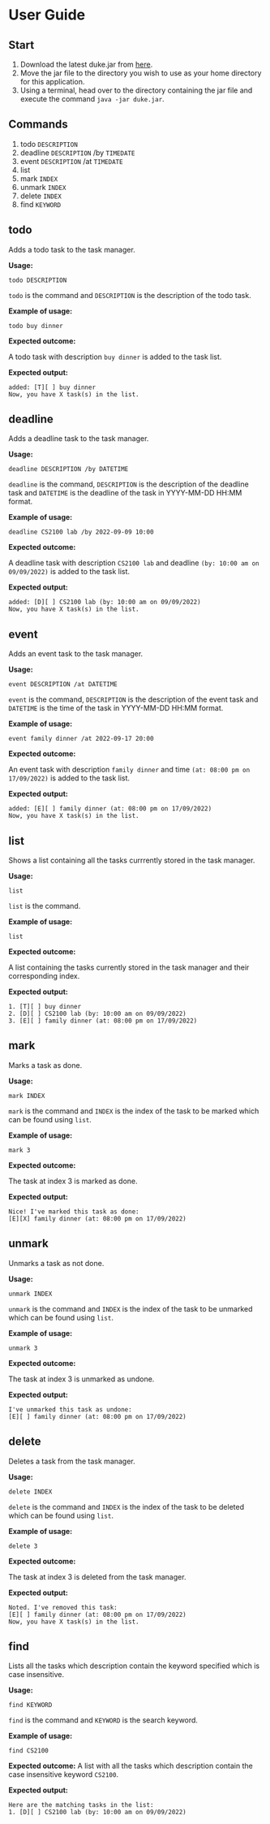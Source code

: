 # User Guide

## Start
1. Download the latest duke.jar from [here](https://github.com/angkl0/ip/releases).
2. Move the jar file to the directory you wish to use as your home directory for this application.
3. Using a terminal, head over to the directory containing the jar file and execute the command `java -jar duke.jar`.

## Commands
1. todo `DESCRIPTION`
2. deadline `DESCRIPTION` /by `TIMEDATE`
3. event `DESCRIPTION` /at `TIMEDATE`
4. list
5. mark `INDEX`
6. unmark `INDEX`
7. delete `INDEX`
7. find `KEYWORD`

## todo

Adds a todo task to the task manager.

**Usage:** 

`todo DESCRIPTION` 

`todo` is the command and `DESCRIPTION` is the description of the todo task.

**Example of usage:** 

`todo buy dinner`

**Expected outcome:**

A todo task with description `buy dinner` is added to the task list.

**Expected output:**
```
added: [T][ ] buy dinner
Now, you have X task(s) in the list.
```

## deadline

Adds a deadline task to the task manager.

**Usage:** 

`deadline DESCRIPTION /by DATETIME` 

`deadline` is the command, `DESCRIPTION` is the description of the deadline task and `DATETIME` is the deadline of the task in YYYY-MM-DD HH:MM format.

**Example of usage:** 

`deadline CS2100 lab /by 2022-09-09 10:00`

**Expected outcome:**

A deadline task with description `CS2100 lab` and deadline `(by: 10:00 am on 09/09/2022)` is added to the task list.

**Expected output:**
```
added: [D][ ] CS2100 lab (by: 10:00 am on 09/09/2022)
Now, you have X task(s) in the list.
```

## event

Adds an event task to the task manager.

**Usage:** 

`event DESCRIPTION /at DATETIME` 

`event` is the command, `DESCRIPTION` is the description of the event task and `DATETIME` is the time of the task in YYYY-MM-DD HH:MM format.

**Example of usage:** 

`event family dinner /at 2022-09-17 20:00`

**Expected outcome:**

An event task with description `family dinner` and time `(at: 08:00 pm on 17/09/2022)` is added to the task list.

**Expected output:**
```
added: [E][ ] family dinner (at: 08:00 pm on 17/09/2022)
Now, you have X task(s) in the list.
```

## list

Shows a list containing all the tasks currrently stored in the task manager.

**Usage:** 

`list` 

`list` is the command.

**Example of usage:** 

`list`

**Expected outcome:**

A list containing the tasks currently stored in the task manager and their corresponding index.

**Expected output:**
```
1. [T][ ] buy dinner
2. [D][ ] CS2100 lab (by: 10:00 am on 09/09/2022)
3. [E][ ] family dinner (at: 08:00 pm on 17/09/2022)
```

## mark

Marks a task as done.

**Usage:** 

`mark INDEX` 

`mark` is the command and `INDEX` is the index of the task to be marked which can be found using `list`.

**Example of usage:** 

`mark 3`

**Expected outcome:**

The task at index 3 is marked as done.

**Expected output:**
```
Nice! I've marked this task as done:
[E][X] family dinner (at: 08:00 pm on 17/09/2022)
```

## unmark

Unmarks a task as not done.

**Usage:** 

`unmark INDEX` 

`unmark` is the command and `INDEX` is the index of the task to be unmarked which can be found using `list`.

**Example of usage:** 

`unmark 3`

**Expected outcome:**

The task at index 3 is unmarked as undone.

**Expected output:**
```
I've unmarked this task as undone:
[E][ ] family dinner (at: 08:00 pm on 17/09/2022)
```

## delete

Deletes a task from the task manager.

**Usage:** 

`delete INDEX` 

`delete` is the command and `INDEX` is the index of the task to be deleted which can be found using `list`.

**Example of usage:** 

`delete 3`

**Expected outcome:**

The task at index 3 is deleted from the task manager.

**Expected output:**
```
Noted. I've removed this task:
[E][ ] family dinner (at: 08:00 pm on 17/09/2022)
Now, you have X task(s) in the list.
```

## find

Lists all the tasks which description contain the keyword specified which is case insensitive.

**Usage:** 

`find KEYWORD` 

`find` is the command and `KEYWORD` is the search keyword.

**Example of usage:** 

`find CS2100`

**Expected outcome:**
A list with all the tasks which description contain the case insensitive keyword `CS2100`.

**Expected output:**
```
Here are the matching tasks in the list:
1. [D][ ] CS2100 lab (by: 10:00 am on 09/09/2022)
```
